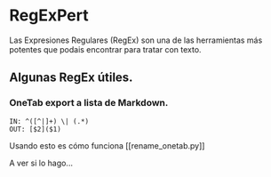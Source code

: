# RegExPert

Las Expresiones Regulares (RegEx) son una de las herramientas más potentes que podais encontrar para tratar con texto.

## Algunas RegEx útiles.

### OneTab export a lista de Markdown.

```
IN: ^([^|]+) \| (.*)
OUT: [$2]($1)
```
Usando esto es cómo funciona [[rename_onetab.py]]

A ver si lo hago...
